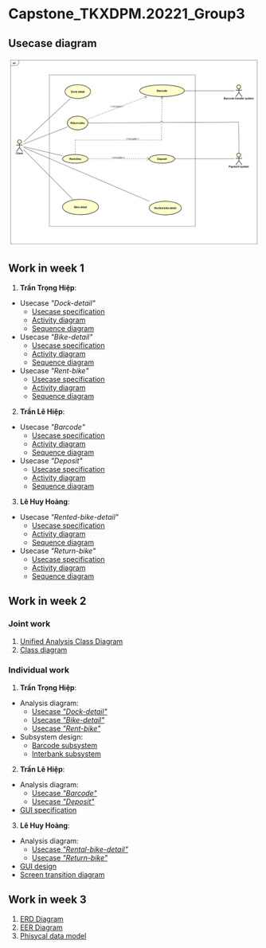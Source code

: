 # Capstone_TKXDPM.20221_Group3
## Usecase diagram
<picture>
  <img alt="Usecase" src="https://github.com/lquochieu/Capstone_TKXDPM.20221_Group3/blob/week1/Requirement%20Analysis/Usecase%20Diagram/UC%20RentalBike.png">
  </picture>
  
## Work in week 1
1. **Trần Trọng Hiệp**:
- Usecase *"Dock-detail"*
  + [Usecase specification](https://github.com/lquochieu/Capstone_TKXDPM.20221_Group3/tree/week1/Requirement%20Analysis/SRS.pdf)
  + [Activity diagram](https://github.com/lquochieu/Capstone_TKXDPM.20221_Group3/tree/week1/Requirement%20Analysis/Activity%20Diagram/dock-detail.png)
  + [Sequence diagram](https://github.com/lquochieu/Capstone_TKXDPM.20221_Group3/tree/week1/Architectural%20Design/Sequence%20Diagram/Dock-detail.png)
- Usecase *"Bike-detail"*
  + [Usecase specification](https://github.com/lquochieu/Capstone_TKXDPM.20221_Group3/tree/week1/Requirement%20Analysis/SRS.pdf)
  + [Activity diagram](https://github.com/lquochieu/Capstone_TKXDPM.20221_Group3/tree/week1/Requirement%20Analysis/Activity%20Diagram/bike-detail.png)
  + [Sequence diagram](https://github.com/lquochieu/Capstone_TKXDPM.20221_Group3/tree/week1/Architectural%20Design/Sequence%20Diagram/Bike-detail.png)
- Usecase *"Rent-bike"*
  + [Usecase specification](https://github.com/lquochieu/Capstone_TKXDPM.20221_Group3/tree/week1/Requirement%20Analysis/SRS.pdf)
  + [Activity diagram](https://github.com/lquochieu/Capstone_TKXDPM.20221_Group3/tree/week1/Requirement%20Analysis/Activity%20Diagram/rent-bike.png)
  + [Sequence diagram](https://github.com/lquochieu/Capstone_TKXDPM.20221_Group3/tree/week1/Architectural%20Design/Sequence%20Diagram/Rent-bike.png)
2. **Trần Lê Hiệp**:
- Usecase *"Barcode"*
  + [Usecase specification](https://github.com/lquochieu/Capstone_TKXDPM.20221_Group3/tree/week1/Requirement%20Analysis/SRS.pdf)
  + [Activity diagram](https://github.com/lquochieu/Capstone_TKXDPM.20221_Group3/tree/week1/Requirement%20Analysis/Activity%20Diagram/barcode.png)
  + [Sequence diagram](https://github.com/lquochieu/Capstone_TKXDPM.20221_Group3/tree/week1/Architectural%20Design/Sequence%20Diagram/Barcode.png)
- Usecase *"Deposit"*
  + [Usecase specification](https://github.com/lquochieu/Capstone_TKXDPM.20221_Group3/tree/week1/Requirement%20Analysis/SRS.pdf)
  + [Activity diagram](https://github.com/lquochieu/Capstone_TKXDPM.20221_Group3/tree/week1/Requirement%20Analysis/Activity%20Diagram/Deposit.png)
  + [Sequence diagram](https://github.com/lquochieu/Capstone_TKXDPM.20221_Group3/tree/week1/Architectural%20Design/Sequence%20Diagram/Deposit.png)
3. **Lê Huy Hoàng**:
- Usecase *"Rented-bike-detail"*
  + [Usecase specification](https://github.com/lquochieu/Capstone_TKXDPM.20221_Group3/tree/week1/Requirement%20Analysis/SRS.pdf)
  + [Activity diagram](https://github.com/lquochieu/Capstone_TKXDPM.20221_Group3/tree/week1/Requirement%20Analysis/Activity%20Diagram/Rented-bike-detail.png)
  + [Sequence diagram](https://github.com/lquochieu/Capstone_TKXDPM.20221_Group3/tree/week1/Architectural%20Design/Sequence%20Diagram/Rented-bike-detail.png)
- Usecase *"Return-bike"*
  + [Usecase specification](https://github.com/lquochieu/Capstone_TKXDPM.20221_Group3/tree/week1/Requirement%20Analysis/SRS.pdf)
  + [Activity diagram](https://github.com/lquochieu/Capstone_TKXDPM.20221_Group3/tree/week1/Requirement%20Analysis/Activity%20Diagram/Return-bike.png)
  + [Sequence diagram](https://github.com/lquochieu/Capstone_TKXDPM.20221_Group3/tree/week1/Architectural%20Design/Sequence%20Diagram/Return-bike.png)

## Work in week 2
### Joint work
1. [Unified Analysis Class Diagram](https://github.com/lquochieu/Capstone_TKXDPM.20221_Group3/blob/week2/Class%20Design/Unified%20Analysis%20Class%20Diagram.png)
2. [Class diagram](https://github.com/lquochieu/Capstone_TKXDPM.20221_Group3/blob/week2/Class%20Design/Class%20Design.png)
### Individual work
1. **Trần Trọng Hiệp**:
- Analysis diagram:
  + [Usecase *"Dock-detail"*](https://github.com/lquochieu/Capstone_TKXDPM.20221_Group3/blob/week2/Architectural%20Design/Class%20Diagram/dock-detail.png)
  + [Usecase *"Bike-detail"*](https://github.com/lquochieu/Capstone_TKXDPM.20221_Group3/blob/week2/Architectural%20Design/Class%20Diagram/bike-detail.png)
  + [Usecase *"Rent-bike"*](https://github.com/lquochieu/Capstone_TKXDPM.20221_Group3/blob/week2/Architectural%20Design/Class%20Diagram/rent-bike.png)
- Subsystem design:
  + [Barcode subsystem](https://github.com/lquochieu/Capstone_TKXDPM.20221_Group3/tree/week2/Interface%20Design/Subsystem/Barcode%20subsystem)
  + [Interbank subsystem](https://github.com/lquochieu/Capstone_TKXDPM.20221_Group3/tree/week2/Interface%20Design/Subsystem/Interbank%20subsystem)
2. **Trần Lê Hiệp**:
- Analysis diagram:
  + [Usecase *"Barcode"*](https://github.com/lquochieu/Capstone_TKXDPM.20221_Group3/blob/week2/Architectural%20Design/Class%20Diagram/barcode.png)
  + [Usecase *"Deposit"*](https://github.com/lquochieu/Capstone_TKXDPM.20221_Group3/blob/week2/Architectural%20Design/Class%20Diagram/deposit.png)
- [GUI specification](https://github.com/lquochieu/Capstone_TKXDPM.20221_Group3/blob/week2/Interface%20Design/Screen%20Specifications.pdf)
3. **Lê Huy Hoàng**:
- Analysis diagram:
  + [Usecase *"Rental-bike-detail"*](https://github.com/lquochieu/Capstone_TKXDPM.20221_Group3/blob/week2/Architectural%20Design/Class%20Diagram/rented-bike-detail.png)
  + [Usecase *"Return-bike"*](https://github.com/lquochieu/Capstone_TKXDPM.20221_Group3/blob/week2/Architectural%20Design/Class%20Diagram/return-bike.png)
- [GUI design](https://github.com/lquochieu/Capstone_TKXDPM.20221_Group3/tree/week2/Interface%20Design/GUI)
- [Screen transition diagram](https://github.com/lquochieu/Capstone_TKXDPM.20221_Group3/tree/week2/Interface%20Design/GUI/ScreenTransitionDiagram.png)

## Work in week 3
1. [ERD Diagram](https://github.com/lquochieu/Capstone_TKXDPM.20221_Group3/blob/week3/Data%20modeling/ERD%20Diagram.png)
2. [EER Diagram](https://github.com/lquochieu/Capstone_TKXDPM.20221_Group3/blob/week3/Data%20modeling/EER%20Diagram.png)
3. [Phisycal data model](https://github.com/lquochieu/Capstone_TKXDPM.20221_Group3/blob/week3/Data%20modeling/Physical%20data%20modeling.docx)


